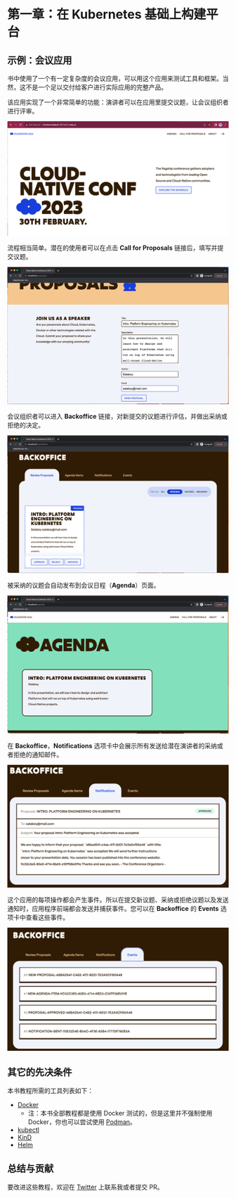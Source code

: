 # 第一章：在 Kubernetes 基础上构建平台

## 示例：会议应用

书中使用了一个有一定复杂度的会议应用，可以用这个应用来测试工具和框架。当然，这不是一个足以交付给客户进行实际应用的完整产品。

该应用实现了一个非常简单的功能：演讲者可以在应用里提交议题，让会议组织者进行评审。

![home](imgs/homepage.png)

流程相当简单。潜在的使用者可以在点击 **Call for Proposals** 链接后，填写并提交议题。

![proposals](imgs/proposals.png)

会议组织者可以进入 **Backoffice** 链接，对新提交的议题进行评估，并做出采纳或拒绝的决定。

![backoffice](imgs/backoffice.png)

被采纳的议题会自动发布到会议日程（**Agenda**）页面。

![agenda](imgs/agenda.png)

在 **Backoffice**，**Notifications** 选项卡中会展示所有发送给潜在演讲者的采纳或者拒绝的通知邮件。

![notifications](imgs/notifications-backoffice.png)

这个应用的每项操作都会产生事件。所以在提交新议题、采纳或拒绝议题以及发送通知时，应用程序前端都会发送并捕获事件。您可以在 **Backoffice** 的 **Events** 选项卡中查看这些事件。

![events](imgs/events-backoffice.png)

## 其它的先决条件

本书教程所需的工具列表如下：

- [Docker](https://docs.docker.com/engine/install/)
    - 注：本书全部教程都是使用 Docker 测试的，但是这里并不强制使用 Docker，你也可以尝试使用 [Podman](https://podman.io/)。
- [kubectl](https://kubernetes.io/docs/tasks/tools/)
- [KinD](https://kind.sigs.k8s.io/docs/user/quick-start/)
- [Helm](https://helm.sh/docs/intro/install/)

## 总结与贡献

要改进这些教程，欢迎在 [Twitter](https://twitter.com/salaboy) 上联系我或者提交 PR。
